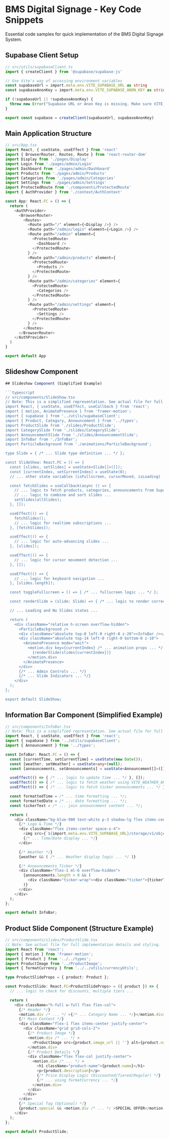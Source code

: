 # BMS Digital Signage - Key Code Snippets

Essential code samples for quick implementation of the BMS Digital Signage System.

## Supabase Client Setup

```typescript
// src/utils/supabaseClient.ts
import { createClient } from '@supabase/supabase-js'

// Use Vite's way of accessing environment variables
const supabaseUrl = import.meta.env.VITE_SUPABASE_URL as string
const supabaseAnonKey = import.meta.env.VITE_SUPABASE_ANON_KEY as string

if (!supabaseUrl || !supabaseAnonKey) {
  throw new Error("Supabase URL or Anon Key is missing. Make sure VITE_SUPABASE_URL and VITE_SUPABASE_ANON_KEY are set in your .env file.");
}

export const supabase = createClient(supabaseUrl, supabaseAnonKey)
```

## Main Application Structure

```typescript
// src/App.tsx
import React, { useState, useEffect } from 'react'
import { BrowserRouter, Routes, Route } from 'react-router-dom'
import Display from './pages/Display'
import Login from './pages/admin/Login'
import Dashboard from './pages/admin/Dashboard'
import Products from './pages/admin/Products'
import Categories from './pages/admin/Categories'
import Settings from './pages/admin/Settings'
import ProtectedRoute from './components/ProtectedRoute'
import { AuthProvider } from './context/AuthContext'

const App: React.FC = () => {
  return (
    <AuthProvider>
      <BrowserRouter>
        <Routes>
          <Route path="/" element={<Display />} />
          <Route path="/admin/login" element={<Login />} />
          <Route path="/admin" element={
            <ProtectedRoute>
              <Dashboard />
            </ProtectedRoute>
          } />
          <Route path="/admin/products" element={
            <ProtectedRoute>
              <Products />
            </ProtectedRoute>
          } />
          <Route path="/admin/categories" element={
            <ProtectedRoute>
              <Categories />
            </ProtectedRoute>
          } />
          <Route path="/admin/settings" element={
            <ProtectedRoute>
              <Settings />
            </ProtectedRoute>
          } />
        </Routes>
      </BrowserRouter>
    </AuthProvider>
  )
}

export default App
```

## Slideshow Component

```typescript
## Slideshow Component (Simplified Example)

```typescript
// src/components/SlideShow.tsx
// Note: This is a simplified representation. See actual file for full implementation.
import React, { useState, useEffect, useCallback } from 'react';
import { motion, AnimatePresence } from 'framer-motion';
import { supabase } from '../utils/supabaseClient';
import { Product, Category, Announcement } from '../types';
import ProductSlide from './slides/ProductSlide';
import CategorySlide from './slides/CategorySlide';
import AnnouncementSlide from './slides/AnnouncementSlide';
import InfoBar from './InfoBar';
import ParticleBackground from './animations/ParticleBackground';

type Slide = { /* ... Slide type definition ... */ };

const SlideShow: React.FC = () => {
  const [slides, setSlides] = useState<Slide[]>([]);
  const [currentIndex, setCurrentIndex] = useState(0);
  // ... other state variables (isFullscreen, cursorMoved, isLoading)

  const fetchSlides = useCallback(async () => {
    // ... logic to fetch products, categories, announcements from Supabase ...
    // ... logic to combine and sort slides ...
    setSlides(allSlides);
  }, []);

  useEffect(() => {
    fetchSlides();
    // ... logic for realtime subscriptions ...
  }, [fetchSlides]);

  useEffect(() => {
    // ... logic for auto-advancing slides ...
  }, [slides]);

  useEffect(() => {
    // ... logic for cursor movement detection ...
  }, []);

  useEffect(() => {
    // ... logic for keyboard navigation ...
  }, [slides.length]);

  const toggleFullscreen = () => { /* ... fullscreen logic ... */ };

  const renderSlide = (slide: Slide) => { /* ... logic to render correct slide type ... */ };

  // ... Loading and No Slides states ...

  return (
    <div className="relative h-screen overflow-hidden">
      <ParticleBackground />
      <div className="absolute top-0 left-0 right-0 z-20"><InfoBar /></div>
      <div className="absolute top-14 left-0 right-0 bottom-0 z-10">
        <AnimatePresence mode="wait">
          <motion.div key={currentIndex} /* ... animation props ... */ >
            {renderSlide(slides[currentIndex])}
          </motion.div>
        </AnimatePresence>
      </div>
      {/* ... Admin Controls ... */}
      {/* ... Slide Indicators ... */}
    </div>
  );
};

export default SlideShow;
```

## Information Bar Component (Simplified Example)

```typescript
// src/components/InfoBar.tsx
// Note: This is a simplified representation. See actual file for full implementation.
import React, { useState, useEffect } from 'react';
import { supabase } from '../utils/supabaseClient';
import { Announcement } from '../types';

const InfoBar: React.FC = () => {
  const [currentTime, setCurrentTime] = useState(new Date());
  const [weather, setWeather] = useState<any>(null);
  const [announcements, setAnnouncements] = useState<Announcement[]>([]);

  useEffect(() => { /* ... logic to update time ... */ }, []);
  useEffect(() => { /* ... logic to fetch weather using VITE_WEATHER_API_KEY ... */ }, []);
  useEffect(() => { /* ... logic to fetch ticker announcements ... */ }, []);

  const formattedTime = /* ... time formatting ... */;
  const formattedDate = /* ... date formatting ... */;
  const tickerText = /* ... join announcement content ... */;

  return (
    <div className="bg-blue-900 text-white p-3 shadow-lg flex items-center justify-between h-14">
      {/* Logo & Time */}
      <div className="flex items-center space-x-4">
        <img src={`${import.meta.env.VITE_SUPABASE_URL}/storage/v1/object/public/branding/2-bms-logo.svg`} alt="BMS Logo" className="h-8" />
        {/* ... Time/Date display ... */}
      </div>

      {/* Weather */}
      {weather && ( /* ... Weather display logic ... */ )}

      {/* Announcements Ticker */}
      <div className="flex-1 ml-6 overflow-hidden">
        {announcements.length > 0 && (
          <div className="ticker-wrap"><div className="ticker">{tickerText}</div></div>
        )}
      </div>
    </div>
  );
};

export default InfoBar;
```

## Product Slide Component (Structure Example)

```typescript
// src/components/slides/ProductSlide.tsx
// Note: See actual file for full implementation details and styling.
import React from 'react';
import { motion } from 'framer-motion';
import { Product } from '../../types';
import ProductImage from '../ProductImage';
import { formatCurrency } from '../../utils/currencyUtils';

type ProductSlideProps = { product: Product };

const ProductSlide: React.FC<ProductSlideProps> = ({ product }) => {
  // ... logic to check for discounts, multiple tiers ...

  return (
    <div className="h-full w-full flex flex-col">
      {/* Header */}
      <motion.div /* ... */ >{/* ... Category Name ... */}</motion.div>
      {/* Main Content */}
      <div className="flex-1 flex items-center justify-center">
        <div className="grid grid-cols-2">
          {/* Product Image */}
          <motion.div /* ... */ >
            <ProductImage src={product.image_url || ''} alt={product.name} />
          </motion.div>
          {/* Product Details */}
          <div className="flex flex-col justify-center">
            <motion.div /* ... */ >
              <h1 className="product-name">{product.name}</h1>
              <p>{product.description}</p>
              {/* Price Display Logic (Discounted/Tiered/Regular) */}
              {/* ... using formatCurrency ... */}
            </motion.div>
          </div>
        </div>
      </div>
      {/* Special Tag (Optional) */}
      {product.special && <motion.div /* ... */ >SPECIAL OFFER</motion.div>}
    </div>
  );
};

export default ProductSlide;
```
